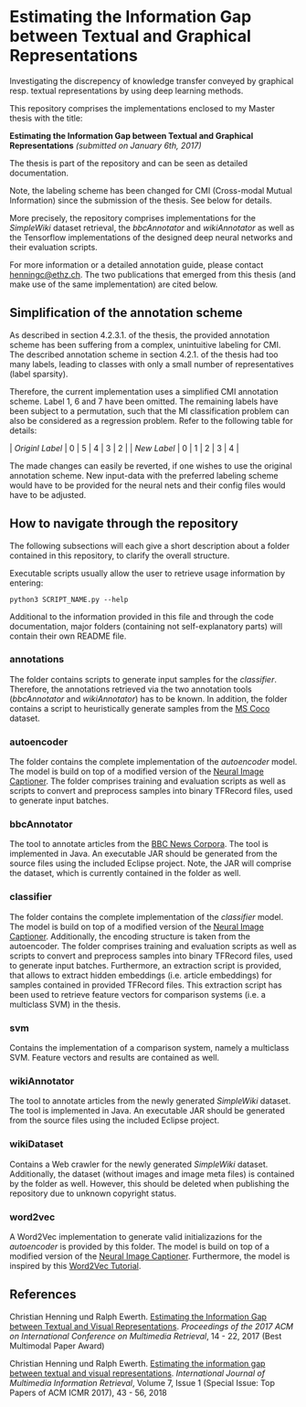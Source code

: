 # Estimating the Information Gap between Textual and Graphical Representations
Investigating the discrepency of knowledge transfer conveyed by graphical resp. textual representations by using deep learning methods.

This repository comprises the implementations enclosed to my Master thesis with the title:

**Estimating the Information Gap between Textual and Graphical Representations**
*(submitted on January 6th, 2017)*

The thesis is part of the repository and can be seen as detailed documentation.

Note, the labeling scheme has been changed for CMI (Cross-modal Mutual Information) since the submission of the thesis. See below for details.

More precisely, the repository comprises implementations for the *SimpleWiki* dataset retrieval, the *bbcAnnotator* and *wikiAnnotator* as well as the Tensorflow implementations of the designed deep neural networks and their evaluation scripts.

For more information or a detailed annotation guide, please contact <henningc@ethz.ch>. The two publications that emerged from this thesis (and make use of the same implementation) are cited below.

## Simplification of the annotation scheme

As described in section 4.2.3.1. of the thesis, the provided annotation scheme has been suffering from a complex, unintuitive labeling for CMI. The described annotation scheme in section 4.2.1. of the thesis had too many labels, leading to classes with only a small number of representatives (label sparsity). 

Therefore, the current implementation uses a simplified CMI annotation scheme. Label 1, 6 and 7 have been omitted. The remaining labels have been subject to a permutation, such that the MI classification problem can also be considered as a regression problem. Refer to the following table for details:

| *Originl Label*   | 0 | 5 | 4 | 3 | 2 |
| *New Label*       | 0 | 1 | 2 | 3 | 4 |

The made changes can easily be reverted, if one wishes to use the original annotation scheme. New input-data with the preferred labeling scheme would have to be provided for the neural nets and their config files would have to be adjusted.

## How to navigate through the repository

The following subsections will each give a short description about a folder contained in this repository, to clarify the overall structure.

Executable scripts usually allow the user to retrieve usage information by entering:

```
python3 SCRIPT_NAME.py --help
```

Additional to the information provided in this file and through the code documentation, major folders (containing not self-explanatory parts) will contain their own README file.

### annotations

The folder contains scripts to generate input samples for the *classifier*. Therefore, the annotations retrieved via the two annotation tools (*bbcAnnotator* and *wikiAnnotator*) has to be known. 
In addition, the folder contains a script to heuristically generate samples from the [MS Coco] dataset.

### autoencoder

The folder contains the complete implementation of the *autoencoder* model. The model is build on top of a modified version of the [Neural Image Captioner]. The folder comprises training and evaluation scripts as well as scripts to convert and preprocess samples into binary TFRecord files, used to generate input batches.

### bbcAnnotator

The tool to annotate articles from the [BBC News Corpora]. The tool is implemented in Java. An executable JAR should be generated from the source files using the included Eclipse project. Note, the JAR will comprise the dataset, which is currently contained in the folder as well.

### classifier

The folder contains the complete implementation of the *classifier* model. The model is build on top of a modified version of the [Neural Image Captioner]. Additionally, the encoding structure is taken from the autoencoder. The folder comprises training and evaluation scripts as well as scripts to convert and preprocess samples into binary TFRecord files, used to generate input batches. Furthermore, an extraction script is provided, that allows to extract hidden embeddings (i.e. article embeddings) for samples contained in provided TFRecord files. This extraction script has been used to retrieve feature vectors for comparison systems (i.e. a multiclass SVM) in the thesis.

### svm

Contains the implementation of a comparison system, namely a multiclass SVM. Feature vectors and results are contained as well.

### wikiAnnotator

The tool to annotate articles from the newly generated *SimpleWiki* dataset. The tool is implemented in Java. An executable JAR should be generated from the source files using the included Eclipse project. 

### wikiDataset

Contains a Web crawler for the newly generated *SimpleWiki* dataset. Additionally, the dataset (without images and image meta files) is contained by the folder as well. However, this should be deleted when publishing the repository due to unknown copyright status.

### word2vec

A Word2Vec implementation to generate valid initializazions for the *autoencoder* is provided by this folder. The model is build on top of a modified version of the [Neural Image Captioner]. Furthermore, the model is inspired by this [Word2Vec Tutorial].

## References

Christian Henning und Ralph Ewerth. [Estimating the Information Gap between Textual and Visual Representations](https://dl.acm.org/citation.cfm?doid=3078971.3078991). *Proceedings of the 2017 ACM on International Conference on Multimedia Retrieval*, 14 - 22, 2017 (Best Multimodal Paper Award)

Christian Henning und Ralph Ewerth. [Estimating the information gap between textual and visual representations](https://link.springer.com/article/10.1007\%2Fs13735-017-0142-y). *International Journal of Multimedia Information Retrieval*, Volume 7, Issue 1 (Special Issue: Top Papers of ACM ICMR 2017), 43 - 56, 2018

[MS Coco]: http://mscoco.org/dataset/#overview
[Neural Image Captioner]: https://github.com/tensorflow/models/tree/master/im2txt
[BBC News Corpora]: http://homepages.inf.ed.ac.uk/s0677528/data.html
[Word2Vec Tutorial]: https://www.tensorflow.org/tutorials/word2vec/
